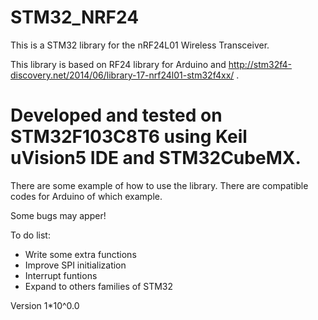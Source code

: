 # STM32_NRF24
This is a STM32 library for the nRF24L01 Wireless Transceiver.

This library is based on RF24 library for Arduino and http://stm32f4-discovery.net/2014/06/library-17-nrf24l01-stm32f4xx/ .

# Developed and tested on STM32F103C8T6 using Keil uVision5 IDE and STM32CubeMX.

There are some example of how to use the library. There are compatible codes for Arduino of which example.

Some bugs may apper!

To do list:
* Write some extra functions
* Improve SPI initialization
* Interrupt funtions
* Expand to others families of STM32

Version 1*10^0.0
